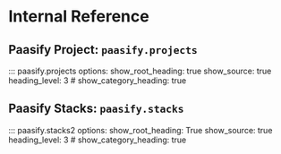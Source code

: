 # Internal Reference

## Paasify Project: `paasify.projects`

::: paasify.projects
    options:
      show_root_heading: true
      show_source: true
      heading_level: 3
      # show_category_heading: true


## Paasify Stacks: `paasify.stacks`

::: paasify.stacks2
    options:
      show_root_heading: True
      show_source: true
      heading_level: 3
      # show_category_heading: true
